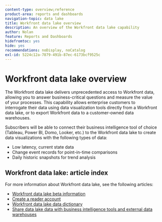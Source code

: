 ```yaml
---
content-type: overview;reference
product-area: reports and dashboards
navigation-topic: data lake
title: Workfront data lake overview
description: An overview of the Workfront data lake capability
author: Nolan
feature: Reports and Dashboards
hidefromtoc: yes
hide: yes
recommendations: noDisplay, noCatalog
exl-id: 5224c12a-7879-491b-87ec-6173bcf9525c
---
```

# Workfront data lake overview

The Workfront data lake delivers unprecedented access to Workfront data, allowing you to answer business-critical questions and measure the value of your processes. This capability allows enterprise customers to interrogate their data using data visualization tools directly from a Workfront data lake, or to export Workfront data to a customer-owned data warehouses. 

Subscribers will be able to connect their business intelligence tool of choice (Tableau, Power BI, Domo, Looker, etc.) to the Workfront data lake to create data visualizations with the following types of data:

* Low latency, current state data
* Change event records for point-in-time comparisons
* Daily historic snapshots for trend analysis

## Workfront data lake: article index

For more information about Workfront data lake, see the following articles:

* [Workfront data lake beta information](/help/quicksilver/product-announcements/betas/data-lake-beta/data-lake-beta-information.md)
* [Create a reader account](/help/quicksilver/reports-and-dashboards/data-lake/create-a-reader-account.md)
* [Workfront data lake data dictionary](/help/quicksilver/reports-and-dashboards/data-lake/data-dictionary.md)
* [Share data lake data with business intelligence tools and external data warehouses](/help/quicksilver/reports-and-dashboards/data-lake/share-data-externally.md)
<!-- * [Basic Workfront data lake query examples](/help/quicksilver/reports-and-dashboards/data-lake/basic-query-examples.md) -->
